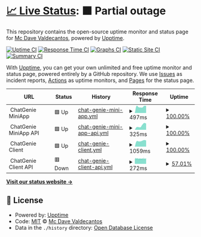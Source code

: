 # [📈 Live Status](https://mcdave029.github.io/uptime-monitoring): <!--live status--> **🟧 Partial outage**

This repository contains the open-source uptime monitor and status page for [Mc Dave Valdecantos](https://www.linkedin.com/in/mc-dave-valdecantos-10325596), powered by [Upptime](https://github.com/upptime/upptime).

[![Uptime CI](https://github.com/mcdave029/uptime-monitoring/workflows/Uptime%20CI/badge.svg)](https://github.com/mcdave029/uptime-monitoring/actions?query=workflow%3A%22Uptime+CI%22)
[![Response Time CI](https://github.com/mcdave029/uptime-monitoring/workflows/Response%20Time%20CI/badge.svg)](https://github.com/mcdave029/uptime-monitoring/actions?query=workflow%3A%22Response+Time+CI%22)
[![Graphs CI](https://github.com/mcdave029/uptime-monitoring/workflows/Graphs%20CI/badge.svg)](https://github.com/mcdave029/uptime-monitoring/actions?query=workflow%3A%22Graphs+CI%22)
[![Static Site CI](https://github.com/mcdave029/uptime-monitoring/workflows/Static%20Site%20CI/badge.svg)](https://github.com/mcdave029/uptime-monitoring/actions?query=workflow%3A%22Static+Site+CI%22)
[![Summary CI](https://github.com/mcdave029/uptime-monitoring/workflows/Summary%20CI/badge.svg)](https://github.com/mcdave029/uptime-monitoring/actions?query=workflow%3A%22Summary+CI%22)

With [Upptime](https://upptime.js.org), you can get your own unlimited and free uptime monitor and status page, powered entirely by a GitHub repository. We use [Issues](https://github.com/mcdave029/uptime-monitoring/issues) as incident reports, [Actions](https://github.com/mcdave029/uptime-monitoring/actions) as uptime monitors, and [Pages](https://mcdave029.github.io/uptime-monitoring) for the status page.

<!--start: status pages-->
<!-- This summary is generated by Upptime (https://github.com/upptime/upptime) -->
<!-- Do not edit this manually, your changes will be overwritten -->
<!-- prettier-ignore -->
| URL | Status | History | Response Time | Uptime |
| --- | ------ | ------- | ------------- | ------ |
| <img alt="" src="https://icons.duckduckgo.com/ip3/null.ico" height="13"> ChatGenie MiniApp | 🟩 Up | [chat-genie-mini-app.yml](https://github.com/mcdave029/uptime-monitoring/commits/HEAD/history/chat-genie-mini-app.yml) | <details><summary><img alt="Response time graph" src="./graphs/chat-genie-mini-app/response-time-week.png" height="20"> 497ms</summary><br><a href="https://mcdave029.github.io/uptime-monitoring/history/chat-genie-mini-app"><img alt="Response time 707" src="https://img.shields.io/endpoint?url=https%3A%2F%2Fraw.githubusercontent.com%2Fmcdave029%2Fuptime-monitoring%2FHEAD%2Fapi%2Fchat-genie-mini-app%2Fresponse-time.json"></a><br><a href="https://mcdave029.github.io/uptime-monitoring/history/chat-genie-mini-app"><img alt="24-hour response time 442" src="https://img.shields.io/endpoint?url=https%3A%2F%2Fraw.githubusercontent.com%2Fmcdave029%2Fuptime-monitoring%2FHEAD%2Fapi%2Fchat-genie-mini-app%2Fresponse-time-day.json"></a><br><a href="https://mcdave029.github.io/uptime-monitoring/history/chat-genie-mini-app"><img alt="7-day response time 497" src="https://img.shields.io/endpoint?url=https%3A%2F%2Fraw.githubusercontent.com%2Fmcdave029%2Fuptime-monitoring%2FHEAD%2Fapi%2Fchat-genie-mini-app%2Fresponse-time-week.json"></a><br><a href="https://mcdave029.github.io/uptime-monitoring/history/chat-genie-mini-app"><img alt="30-day response time 549" src="https://img.shields.io/endpoint?url=https%3A%2F%2Fraw.githubusercontent.com%2Fmcdave029%2Fuptime-monitoring%2FHEAD%2Fapi%2Fchat-genie-mini-app%2Fresponse-time-month.json"></a><br><a href="https://mcdave029.github.io/uptime-monitoring/history/chat-genie-mini-app"><img alt="1-year response time 597" src="https://img.shields.io/endpoint?url=https%3A%2F%2Fraw.githubusercontent.com%2Fmcdave029%2Fuptime-monitoring%2FHEAD%2Fapi%2Fchat-genie-mini-app%2Fresponse-time-year.json"></a></details> | <details><summary><a href="https://mcdave029.github.io/uptime-monitoring/history/chat-genie-mini-app">100.00%</a></summary><a href="https://mcdave029.github.io/uptime-monitoring/history/chat-genie-mini-app"><img alt="All-time uptime 98.73%" src="https://img.shields.io/endpoint?url=https%3A%2F%2Fraw.githubusercontent.com%2Fmcdave029%2Fuptime-monitoring%2FHEAD%2Fapi%2Fchat-genie-mini-app%2Fuptime.json"></a><br><a href="https://mcdave029.github.io/uptime-monitoring/history/chat-genie-mini-app"><img alt="24-hour uptime 100.00%" src="https://img.shields.io/endpoint?url=https%3A%2F%2Fraw.githubusercontent.com%2Fmcdave029%2Fuptime-monitoring%2FHEAD%2Fapi%2Fchat-genie-mini-app%2Fuptime-day.json"></a><br><a href="https://mcdave029.github.io/uptime-monitoring/history/chat-genie-mini-app"><img alt="7-day uptime 100.00%" src="https://img.shields.io/endpoint?url=https%3A%2F%2Fraw.githubusercontent.com%2Fmcdave029%2Fuptime-monitoring%2FHEAD%2Fapi%2Fchat-genie-mini-app%2Fuptime-week.json"></a><br><a href="https://mcdave029.github.io/uptime-monitoring/history/chat-genie-mini-app"><img alt="30-day uptime 98.80%" src="https://img.shields.io/endpoint?url=https%3A%2F%2Fraw.githubusercontent.com%2Fmcdave029%2Fuptime-monitoring%2FHEAD%2Fapi%2Fchat-genie-mini-app%2Fuptime-month.json"></a><br><a href="https://mcdave029.github.io/uptime-monitoring/history/chat-genie-mini-app"><img alt="1-year uptime 99.85%" src="https://img.shields.io/endpoint?url=https%3A%2F%2Fraw.githubusercontent.com%2Fmcdave029%2Fuptime-monitoring%2FHEAD%2Fapi%2Fchat-genie-mini-app%2Fuptime-year.json"></a></details>
| <img alt="" src="https://icons.duckduckgo.com/ip3/null.ico" height="13"> ChatGenie MiniApp API | 🟩 Up | [chat-genie-mini-app-api.yml](https://github.com/mcdave029/uptime-monitoring/commits/HEAD/history/chat-genie-mini-app-api.yml) | <details><summary><img alt="Response time graph" src="./graphs/chat-genie-mini-app-api/response-time-week.png" height="20"> 325ms</summary><br><a href="https://mcdave029.github.io/uptime-monitoring/history/chat-genie-mini-app-api"><img alt="Response time 512" src="https://img.shields.io/endpoint?url=https%3A%2F%2Fraw.githubusercontent.com%2Fmcdave029%2Fuptime-monitoring%2FHEAD%2Fapi%2Fchat-genie-mini-app-api%2Fresponse-time.json"></a><br><a href="https://mcdave029.github.io/uptime-monitoring/history/chat-genie-mini-app-api"><img alt="24-hour response time 221" src="https://img.shields.io/endpoint?url=https%3A%2F%2Fraw.githubusercontent.com%2Fmcdave029%2Fuptime-monitoring%2FHEAD%2Fapi%2Fchat-genie-mini-app-api%2Fresponse-time-day.json"></a><br><a href="https://mcdave029.github.io/uptime-monitoring/history/chat-genie-mini-app-api"><img alt="7-day response time 325" src="https://img.shields.io/endpoint?url=https%3A%2F%2Fraw.githubusercontent.com%2Fmcdave029%2Fuptime-monitoring%2FHEAD%2Fapi%2Fchat-genie-mini-app-api%2Fresponse-time-week.json"></a><br><a href="https://mcdave029.github.io/uptime-monitoring/history/chat-genie-mini-app-api"><img alt="30-day response time 351" src="https://img.shields.io/endpoint?url=https%3A%2F%2Fraw.githubusercontent.com%2Fmcdave029%2Fuptime-monitoring%2FHEAD%2Fapi%2Fchat-genie-mini-app-api%2Fresponse-time-month.json"></a><br><a href="https://mcdave029.github.io/uptime-monitoring/history/chat-genie-mini-app-api"><img alt="1-year response time 458" src="https://img.shields.io/endpoint?url=https%3A%2F%2Fraw.githubusercontent.com%2Fmcdave029%2Fuptime-monitoring%2FHEAD%2Fapi%2Fchat-genie-mini-app-api%2Fresponse-time-year.json"></a></details> | <details><summary><a href="https://mcdave029.github.io/uptime-monitoring/history/chat-genie-mini-app-api">100.00%</a></summary><a href="https://mcdave029.github.io/uptime-monitoring/history/chat-genie-mini-app-api"><img alt="All-time uptime 99.11%" src="https://img.shields.io/endpoint?url=https%3A%2F%2Fraw.githubusercontent.com%2Fmcdave029%2Fuptime-monitoring%2FHEAD%2Fapi%2Fchat-genie-mini-app-api%2Fuptime.json"></a><br><a href="https://mcdave029.github.io/uptime-monitoring/history/chat-genie-mini-app-api"><img alt="24-hour uptime 100.00%" src="https://img.shields.io/endpoint?url=https%3A%2F%2Fraw.githubusercontent.com%2Fmcdave029%2Fuptime-monitoring%2FHEAD%2Fapi%2Fchat-genie-mini-app-api%2Fuptime-day.json"></a><br><a href="https://mcdave029.github.io/uptime-monitoring/history/chat-genie-mini-app-api"><img alt="7-day uptime 100.00%" src="https://img.shields.io/endpoint?url=https%3A%2F%2Fraw.githubusercontent.com%2Fmcdave029%2Fuptime-monitoring%2FHEAD%2Fapi%2Fchat-genie-mini-app-api%2Fuptime-week.json"></a><br><a href="https://mcdave029.github.io/uptime-monitoring/history/chat-genie-mini-app-api"><img alt="30-day uptime 98.90%" src="https://img.shields.io/endpoint?url=https%3A%2F%2Fraw.githubusercontent.com%2Fmcdave029%2Fuptime-monitoring%2FHEAD%2Fapi%2Fchat-genie-mini-app-api%2Fuptime-month.json"></a><br><a href="https://mcdave029.github.io/uptime-monitoring/history/chat-genie-mini-app-api"><img alt="1-year uptime 99.85%" src="https://img.shields.io/endpoint?url=https%3A%2F%2Fraw.githubusercontent.com%2Fmcdave029%2Fuptime-monitoring%2FHEAD%2Fapi%2Fchat-genie-mini-app-api%2Fuptime-year.json"></a></details>
| <img alt="" src="https://icons.duckduckgo.com/ip3/null.ico" height="13"> ChatGenie Client | 🟩 Up | [chat-genie-client.yml](https://github.com/mcdave029/uptime-monitoring/commits/HEAD/history/chat-genie-client.yml) | <details><summary><img alt="Response time graph" src="./graphs/chat-genie-client/response-time-week.png" height="20"> 1059ms</summary><br><a href="https://mcdave029.github.io/uptime-monitoring/history/chat-genie-client"><img alt="Response time 981" src="https://img.shields.io/endpoint?url=https%3A%2F%2Fraw.githubusercontent.com%2Fmcdave029%2Fuptime-monitoring%2FHEAD%2Fapi%2Fchat-genie-client%2Fresponse-time.json"></a><br><a href="https://mcdave029.github.io/uptime-monitoring/history/chat-genie-client"><img alt="24-hour response time 992" src="https://img.shields.io/endpoint?url=https%3A%2F%2Fraw.githubusercontent.com%2Fmcdave029%2Fuptime-monitoring%2FHEAD%2Fapi%2Fchat-genie-client%2Fresponse-time-day.json"></a><br><a href="https://mcdave029.github.io/uptime-monitoring/history/chat-genie-client"><img alt="7-day response time 1059" src="https://img.shields.io/endpoint?url=https%3A%2F%2Fraw.githubusercontent.com%2Fmcdave029%2Fuptime-monitoring%2FHEAD%2Fapi%2Fchat-genie-client%2Fresponse-time-week.json"></a><br><a href="https://mcdave029.github.io/uptime-monitoring/history/chat-genie-client"><img alt="30-day response time 1114" src="https://img.shields.io/endpoint?url=https%3A%2F%2Fraw.githubusercontent.com%2Fmcdave029%2Fuptime-monitoring%2FHEAD%2Fapi%2Fchat-genie-client%2Fresponse-time-month.json"></a><br><a href="https://mcdave029.github.io/uptime-monitoring/history/chat-genie-client"><img alt="1-year response time 1079" src="https://img.shields.io/endpoint?url=https%3A%2F%2Fraw.githubusercontent.com%2Fmcdave029%2Fuptime-monitoring%2FHEAD%2Fapi%2Fchat-genie-client%2Fresponse-time-year.json"></a></details> | <details><summary><a href="https://mcdave029.github.io/uptime-monitoring/history/chat-genie-client">100.00%</a></summary><a href="https://mcdave029.github.io/uptime-monitoring/history/chat-genie-client"><img alt="All-time uptime 99.86%" src="https://img.shields.io/endpoint?url=https%3A%2F%2Fraw.githubusercontent.com%2Fmcdave029%2Fuptime-monitoring%2FHEAD%2Fapi%2Fchat-genie-client%2Fuptime.json"></a><br><a href="https://mcdave029.github.io/uptime-monitoring/history/chat-genie-client"><img alt="24-hour uptime 100.00%" src="https://img.shields.io/endpoint?url=https%3A%2F%2Fraw.githubusercontent.com%2Fmcdave029%2Fuptime-monitoring%2FHEAD%2Fapi%2Fchat-genie-client%2Fuptime-day.json"></a><br><a href="https://mcdave029.github.io/uptime-monitoring/history/chat-genie-client"><img alt="7-day uptime 100.00%" src="https://img.shields.io/endpoint?url=https%3A%2F%2Fraw.githubusercontent.com%2Fmcdave029%2Fuptime-monitoring%2FHEAD%2Fapi%2Fchat-genie-client%2Fuptime-week.json"></a><br><a href="https://mcdave029.github.io/uptime-monitoring/history/chat-genie-client"><img alt="30-day uptime 100.00%" src="https://img.shields.io/endpoint?url=https%3A%2F%2Fraw.githubusercontent.com%2Fmcdave029%2Fuptime-monitoring%2FHEAD%2Fapi%2Fchat-genie-client%2Fuptime-month.json"></a><br><a href="https://mcdave029.github.io/uptime-monitoring/history/chat-genie-client"><img alt="1-year uptime 99.78%" src="https://img.shields.io/endpoint?url=https%3A%2F%2Fraw.githubusercontent.com%2Fmcdave029%2Fuptime-monitoring%2FHEAD%2Fapi%2Fchat-genie-client%2Fuptime-year.json"></a></details>
| <img alt="" src="https://icons.duckduckgo.com/ip3/null.ico" height="13"> ChatGenie Client API | 🟥 Down | [chat-genie-client-api.yml](https://github.com/mcdave029/uptime-monitoring/commits/HEAD/history/chat-genie-client-api.yml) | <details><summary><img alt="Response time graph" src="./graphs/chat-genie-client-api/response-time-week.png" height="20"> 272ms</summary><br><a href="https://mcdave029.github.io/uptime-monitoring/history/chat-genie-client-api"><img alt="Response time 296" src="https://img.shields.io/endpoint?url=https%3A%2F%2Fraw.githubusercontent.com%2Fmcdave029%2Fuptime-monitoring%2FHEAD%2Fapi%2Fchat-genie-client-api%2Fresponse-time.json"></a><br><a href="https://mcdave029.github.io/uptime-monitoring/history/chat-genie-client-api"><img alt="24-hour response time 348" src="https://img.shields.io/endpoint?url=https%3A%2F%2Fraw.githubusercontent.com%2Fmcdave029%2Fuptime-monitoring%2FHEAD%2Fapi%2Fchat-genie-client-api%2Fresponse-time-day.json"></a><br><a href="https://mcdave029.github.io/uptime-monitoring/history/chat-genie-client-api"><img alt="7-day response time 272" src="https://img.shields.io/endpoint?url=https%3A%2F%2Fraw.githubusercontent.com%2Fmcdave029%2Fuptime-monitoring%2FHEAD%2Fapi%2Fchat-genie-client-api%2Fresponse-time-week.json"></a><br><a href="https://mcdave029.github.io/uptime-monitoring/history/chat-genie-client-api"><img alt="30-day response time 265" src="https://img.shields.io/endpoint?url=https%3A%2F%2Fraw.githubusercontent.com%2Fmcdave029%2Fuptime-monitoring%2FHEAD%2Fapi%2Fchat-genie-client-api%2Fresponse-time-month.json"></a><br><a href="https://mcdave029.github.io/uptime-monitoring/history/chat-genie-client-api"><img alt="1-year response time 295" src="https://img.shields.io/endpoint?url=https%3A%2F%2Fraw.githubusercontent.com%2Fmcdave029%2Fuptime-monitoring%2FHEAD%2Fapi%2Fchat-genie-client-api%2Fresponse-time-year.json"></a></details> | <details><summary><a href="https://mcdave029.github.io/uptime-monitoring/history/chat-genie-client-api">57.01%</a></summary><a href="https://mcdave029.github.io/uptime-monitoring/history/chat-genie-client-api"><img alt="All-time uptime 99.46%" src="https://img.shields.io/endpoint?url=https%3A%2F%2Fraw.githubusercontent.com%2Fmcdave029%2Fuptime-monitoring%2FHEAD%2Fapi%2Fchat-genie-client-api%2Fuptime.json"></a><br><a href="https://mcdave029.github.io/uptime-monitoring/history/chat-genie-client-api"><img alt="24-hour uptime 55.43%" src="https://img.shields.io/endpoint?url=https%3A%2F%2Fraw.githubusercontent.com%2Fmcdave029%2Fuptime-monitoring%2FHEAD%2Fapi%2Fchat-genie-client-api%2Fuptime-day.json"></a><br><a href="https://mcdave029.github.io/uptime-monitoring/history/chat-genie-client-api"><img alt="7-day uptime 57.01%" src="https://img.shields.io/endpoint?url=https%3A%2F%2Fraw.githubusercontent.com%2Fmcdave029%2Fuptime-monitoring%2FHEAD%2Fapi%2Fchat-genie-client-api%2Fuptime-week.json"></a><br><a href="https://mcdave029.github.io/uptime-monitoring/history/chat-genie-client-api"><img alt="30-day uptime 90.11%" src="https://img.shields.io/endpoint?url=https%3A%2F%2Fraw.githubusercontent.com%2Fmcdave029%2Fuptime-monitoring%2FHEAD%2Fapi%2Fchat-genie-client-api%2Fuptime-month.json"></a><br><a href="https://mcdave029.github.io/uptime-monitoring/history/chat-genie-client-api"><img alt="1-year uptime 99.18%" src="https://img.shields.io/endpoint?url=https%3A%2F%2Fraw.githubusercontent.com%2Fmcdave029%2Fuptime-monitoring%2FHEAD%2Fapi%2Fchat-genie-client-api%2Fuptime-year.json"></a></details>

<!--end: status pages-->

[**Visit our status website →**](https://mcdave029.github.io/uptime-monitoring)

## 📄 License

- Powered by: [Upptime](https://github.com/upptime/upptime)
- Code: [MIT](./LICENSE) © [Mc Dave Valdecantos](https://www.linkedin.com/in/mc-dave-valdecantos-10325596)
- Data in the `./history` directory: [Open Database License](https://opendatacommons.org/licenses/odbl/1-0/)
